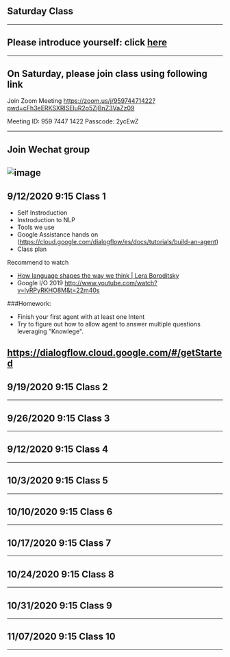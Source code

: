 ## Saturday Class 
---

## Please introduce yourself: click [here](https://flipgrid.com/85f3f2e7)
---
## On Saturday, please join class using following link

Join Zoom Meeting
https://zoom.us/j/95974471422?pwd=cFh3eERKSXRlSEluR2o5ZjBnZ3VaZz09

Meeting ID: 959 7447 1422
Passcode: 2ycEwZ

---
## Join Wechat group
![image](https://user-images.githubusercontent.com/24532787/92997150-b8461200-f4d6-11ea-84cf-ab2c029c06cf.png)
--
## 9/12/2020 9:15 Class 1
* Self Instroduction 
* Instroduction to NLP
* Tools we use
* Google Assistance hands on (https://cloud.google.com/dialogflow/es/docs/tutorials/build-an-agent)
* Class plan

Recommend to watch
* [How language shapes the way we think | Lera Boroditsky](https://youtu.be/RKK7wGAYP6k)
* Google I/O 2019 http://www.youtube.com/watch?v=lyRPyRKHO8M&t=22m40s

###Homework: 
* Finish your first agent with at least one Intent
* Try to figure out how to allow agent to answer multiple questions leveraging "Knowlege". 

https://dialogflow.cloud.google.com/#/getStarted
---

## 9/19/2020 9:15 Class 2
---
## 9/26/2020 9:15 Class 3
---
## 9/12/2020 9:15 Class 4
---
## 10/3/2020 9:15 Class 5
---
## 10/10/2020 9:15 Class 6
---
## 10/17/2020 9:15 Class 7
---
## 10/24/2020 9:15 Class 8
---
## 10/31/2020 9:15 Class 9
---
## 11/07/2020 9:15 Class 10
---


